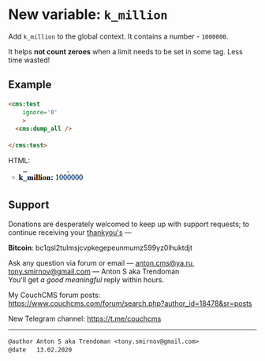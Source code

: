 # New variable: `k_million`

Add `k_million` to the global context. It contains a number - `1000000`.

It helps **not count zeroes** when a limit needs to be set in some tag. Less time wasted!

## Example
```html
<cms:test
    ignore='0'
    >
  <cms:dump_all />

</cms:test>
```
HTML:

![million](img/k_million.png)

## Support

Donations are desperately welcomed to keep up with support requests; to continue receiving your [thankyou's](https://github.com/trendoman/Dignotas) &mdash;

**Bitcoin**: bc1qsl2tulmsjcvpkegepeunmumz599yz0lhuktdjt

Ask any question via forum or email &mdash; <anton.cms@ya.ru>, <tony.smirnov@gmail.com> &mdash; Anton S aka Trendoman<br>
You'll get *a good meaningful* reply within hours.

My CouchCMS forum posts: https://www.couchcms.com/forum/search.php?author_id=18478&sr=posts

New Telegram channel: https://t.me/couchcms

---

```txt
@author Anton S aka Trendoman <tony.smirnov@gmail.com>
@date   13.02.2020
```
